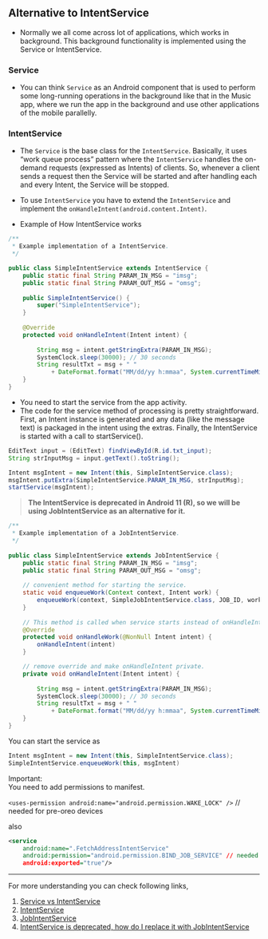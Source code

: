 
## Alternative to IntentService

* Normally we all come across lot of applications, which works in background. This background functionality is implemented using the Service or IntentService.

### Service
* You can think `Service` as an Android component that is used to perform some long-running operations in the background like that in the Music app, where we run the app in the background and use other applications of the mobile parallelly.

### IntentService
* The `Service` is the base class for the `IntentService`. Basically, it uses “work queue process” pattern where the `IntentService` handles the on-demand requests (expressed as Intents) of clients. So, whenever a client sends a request then the Service will be started and after handling each and every Intent, the Service will be stopped.
* To use `IntentService` you have to extend the `IntentService` and implement the `onHandleIntent(android.content.Intent)`.

* Example of How IntentService works

```java
/**
 * Example implementation of a IntentService.
 */

public class SimpleIntentService extends IntentService {
    public static final String PARAM_IN_MSG = "imsg";
    public static final String PARAM_OUT_MSG = "omsg";
 
    public SimpleIntentService() {
        super("SimpleIntentService");
    }
 
    @Override
    protected void onHandleIntent(Intent intent) {
 
        String msg = intent.getStringExtra(PARAM_IN_MSG);
        SystemClock.sleep(30000); // 30 seconds
        String resultTxt = msg + " "
            + DateFormat.format("MM/dd/yy h:mmaa", System.currentTimeMillis());
    }
}
```

- You need to start the service from the app activity.
- The code for the service method of processing is pretty straightforward. First, an Intent instance is generated and any data (like the message text) is packaged in the intent using the extras. Finally, the IntentService is started with a call to startService().

```java
EditText input = (EditText) findViewById(R.id.txt_input);
String strInputMsg = input.getText().toString();

Intent msgIntent = new Intent(this, SimpleIntentService.class);
msgIntent.putExtra(SimpleIntentService.PARAM_IN_MSG, strInputMsg);
startService(msgIntent);
```


> <b>The IntentService is deprecated in Android 11 (R), so we will be using JobIntentService as an alternative for it.</b>

```java
/**
 * Example implementation of a JobIntentService.
 */
 
public class SimpleIntentService extends JobIntentService {
    public static final String PARAM_IN_MSG = "imsg";
    public static final String PARAM_OUT_MSG = "omsg";
 
    // convenient method for starting the service.
    static void enqueueWork(Context context, Intent work) {
        enqueueWork(context, SimpleJobIntentService.class, JOB_ID, work);
    }
 
    // This method is called when service starts instead of onHandleIntent
    @Override
    protected void onHandleWork(@NonNull Intent intent) {
        onHandleIntent(intent)
    }

    // remove override and make onHandleIntent private.
    private void onHandleIntent(Intent intent) {
 
        String msg = intent.getStringExtra(PARAM_IN_MSG);
        SystemClock.sleep(30000); // 30 seconds
        String resultTxt = msg + " "
            + DateFormat.format("MM/dd/yy h:mmaa", System.currentTimeMillis());
    }
}
```

You can start the service as

```java
Intent msgIntent = new Intent(this, SimpleIntentService.class);
SimpleIntentService.enqueueWork(this, msgIntent)
```

Important:</br>
You need to add permissions to manifest.

`<uses-permission android:name="android.permission.WAKE_LOCK" />` // needed for pre-oreo devices

also

```xml
<service
    android:name=".FetchAddressIntentService"
    android:permission="android.permission.BIND_JOB_SERVICE" // needed for oreo and above
    android:exported="true"/>
```

-----------------------------------------------------------------------------

For more understanding you can check following links,

1. [Service vs IntentService](https://blog.mindorks.com/service-vs-intentservice-in-android)
2. [IntentService](https://developer.android.com/reference/android/app/IntentService)
3. [JobIntentService](https://developer.android.com/reference/androidx/core/app/JobIntentService)
4. [IntentService is deprecated, how do I replace it with JobIntentService](https://stackoverflow.com/questions/62138507/intentservice-is-deprecated-how-do-i-replace-it-with-jobintentservice)
